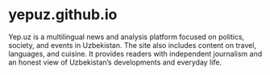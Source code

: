 # yepuz.github.io
Yep.uz is a multilingual news and analysis platform focused on politics, society, and events in Uzbekistan. The site also includes content on travel, languages, and cuisine. It provides readers with independent journalism and an honest view of Uzbekistan’s developments and everyday life.
